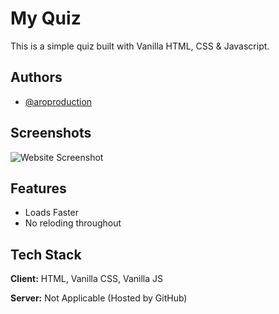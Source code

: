 
# My Quiz

This is a simple quiz built with Vanilla HTML, CSS & Javascript.

## Authors

- [@aroproduction](https://www.github.com/aroproduction)

  
## Screenshots

![Website Screenshot](https://lh3.googleusercontent.com/90IebtAV1sHHA4oPDT6xXiHpVOnZrzOyW5hO5L6lx6ccgcMvr_NtviOsyulz9pKlMDXT3YgPRjFJL4x_JgET_cXGFpB9Rh8tOwfmoVvUAySbavgiY1E12ecbc2CDGwsnxZ9QO-DUFG85KDR7z-jliEVHE96t2v33Rf0kssJOc_CE8thbvIXFU8uuyQNJuyPy0xjh-Eyz2NlLY1ccGwJdxv9I8lfvtKJVULN5xzBVc5LW6hVga9FeaHP21kmAc_EQ_RqpYqBwgOq6087MSxSrO_JZJMUdtUz_vjkzsLAeUSjwCoo4wNxd8h3anEm563ArfLD4ZECi_dGmuKfZrrJmr5mJDtzzrD8bmbAVlrivTmgikIlGReIbqa3VyZnXpu5W55ys4oDEutEvFM3iaF95AWGGXxzzf0TFVj_r9JpLIeFsTqX768tbMzPhaOlqVwntI_Iy9z6u04m7e3jlvvAyUubeLZMrrFsj9cwseZhGbMguss90-neGlksOjdRTI-RarWhlc-Qj3SfJrSjeom5KgSUKGhEHUk96c28dyfbA9qlArmnsWchvNmnoSCJGG2ICf-XMPE54Grn2qIsuwD58tShfaUZu2QVZLuyOC7DcqFaV1fqLXALY6xgCQ6C1NX6A0WEkboWuDQxJrOfHOTVKxHK8qDreOY9jT603OL9nlhbFlVfLuqxUCskb-h9b6F7QZOL-KSEfe7kFoO6xfQOzOwfe=w725-h601-no?authuser=0)


## Features

- Loads Faster
- No reloding throughout

  
## Tech Stack

**Client:** HTML, Vanilla CSS, Vanilla JS

**Server:** Not Applicable (Hosted by GitHub)

  
